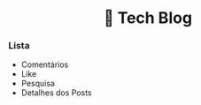 <h1 align="center">🤖 Tech Blog</h1>


<div aling="center">
<h3>Lista</h3>
    <ul>
        <li>Comentários</li>
        <li>Like</li>
        <li>Pesquisa</li>
        <li>Detalhes dos Posts</li>
    </ul>
</div>